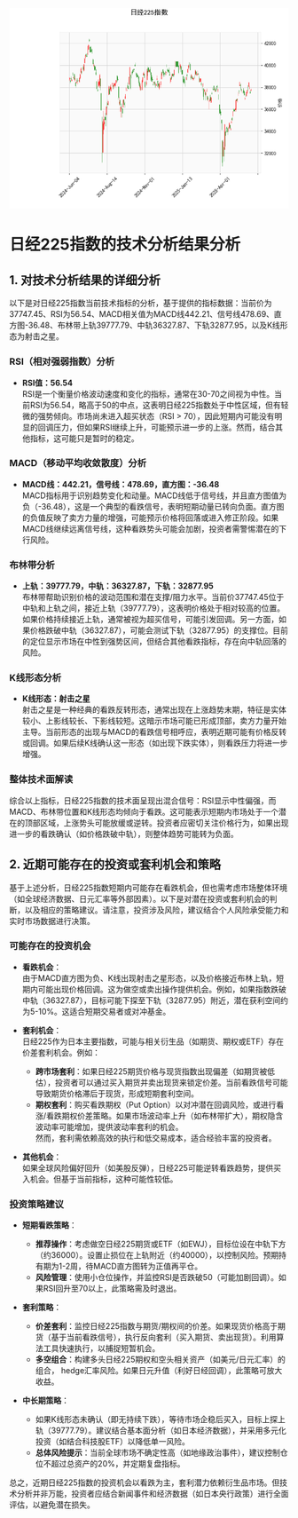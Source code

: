 ![图](N225.png)

# 日经225指数的技术分析结果分析

## 1. 对技术分析结果的详细分析

以下是对日经225指数当前技术指标的分析，基于提供的指标数据：当前价为37747.45、RSI为56.54、MACD相关值为MACD线442.21、信号线478.69、直方图-36.48、布林带上轨39777.79、中轨36327.87、下轨32877.95，以及K线形态为射击之星。

### RSI（相对强弱指数）分析
- **RSI值：56.54**  
  RSI是一个衡量价格波动速度和变化的指标，通常在30-70之间视为中性。当前RSI为56.54，略高于50的中点，这表明日经225指数处于中性区域，但有轻微的强势倾向。市场尚未进入超买状态（RSI > 70），因此短期内可能没有明显的回调压力，但如果RSI继续上升，可能预示进一步的上涨。然而，结合其他指标，这可能只是暂时的稳定。

### MACD（移动平均收敛散度）分析
- **MACD线：442.21，信号线：478.69，直方图：-36.48**  
  MACD指标用于识别趋势变化和动量。MACD线低于信号线，并且直方图值为负（-36.48），这是一个典型的看跌信号，表明短期动量已转向负面。直方图的负值反映了卖方力量的增强，可能预示价格将回落或进入修正阶段。如果MACD线继续远离信号线，这种看跌势头可能会加剧，投资者需警惕潜在的下行风险。

### 布林带分析
- **上轨：39777.79，中轨：36327.87，下轨：32877.95**  
  布林带帮助识别价格的波动范围和潜在支撑/阻力水平。当前价37747.45位于中轨和上轨之间，接近上轨（39777.79），这表明价格处于相对较高的位置。如果价格持续接近上轨，通常被视为超买信号，可能引发回调。另一方面，如果价格跌破中轨（36327.87），可能会测试下轨（32877.95）的支撑位。目前的定位显示市场在中性到强势区间，但结合其他看跌指标，存在向中轨回落的风险。

### K线形态分析
- **K线形态：射击之星**  
  射击之星是一种经典的看跌反转形态，通常出现在上涨趋势末期，特征是实体较小、上影线较长、下影线较短。这暗示市场可能已形成顶部，卖方力量开始主导。当前形态的出现与MACD的看跌信号相呼应，表明近期可能有价格反转或回调。如果后续K线确认这一形态（如出现下跌实体），则看跌压力将进一步增强。

### 整体技术面解读
综合以上指标，日经225指数的技术面呈现出混合信号：RSI显示中性偏强，而MACD、布林带位置和K线形态均倾向于看跌。这可能表示短期内市场处于一个潜在的顶部区域，上涨势头可能放缓或逆转。投资者应密切关注价格行为，如果出现进一步的看跌确认（如价格跌破中轨），则整体趋势可能转为负面。

## 2. 近期可能存在的投资或套利机会和策略

基于上述分析，日经225指数短期内可能存在看跌机会，但也需考虑市场整体环境（如全球经济数据、日元汇率等外部因素）。以下是对潜在投资或套利机会的判断，以及相应的策略建议。请注意，投资涉及风险，建议结合个人风险承受能力和实时市场数据进行决策。

### 可能存在的投资机会
- **看跌机会**：  
  由于MACD直方图为负、K线出现射击之星形态，以及价格接近布林上轨，短期内可能出现价格回调。这为做空或卖出操作提供机会。例如，如果指数跌破中轨（36327.87），目标可能下探至下轨（32877.95）附近，潜在获利空间约为5-10%。这适合短期交易者或对冲基金。

- **套利机会**：  
  日经225作为日本主要指数，可能与相关衍生品（如期货、期权或ETF）存在价差套利机会。例如：  
  - **跨市场套利**：如果日经225期货价格与现货指数出现偏差（如期货被低估），投资者可以通过买入期货并卖出现货来锁定价差。当前看跌信号可能导致期货价格滞后于现货，形成短期套利空间。  
  - **期权套利**：购买看跌期权（Put Option）以对冲潜在回调风险，或进行看涨/看跌期权价差策略。如果市场波动率上升（如布林带扩大），期权隐含波动率可能增加，提供波动率套利的机会。  
  然而，套利需依赖高效的执行和低交易成本，适合经验丰富的投资者。

- **其他机会**：  
  如果全球风险偏好回升（如美股反弹），日经225可能逆转看跌趋势，提供买入机会。但基于当前指标，这种可能性较低。

### 投资策略建议
- **短期看跌策略**：  
  - **推荐操作**：考虑做空日经225期货或ETF（如EWJ），目标位设在中轨下方（约36000）。设置止损位在上轨附近（约40000），以控制风险。预期持有期为1-2周，待MACD直方图转为正值再平仓。  
  - **风险管理**：使用小仓位操作，并监控RSI是否跌破50（可能加剧回调）。如果RSI回升至70以上，此策略需及时退出。  

- **套利策略**：  
  - **价差套利**：监控日经225指数与期货/期权间的价差。如果现货价格高于期货（基于当前看跌信号），执行反向套利（买入期货、卖出现货）。利用算法工具快速执行，以捕捉短暂机会。  
  - **多空组合**：构建多头日经225期权和空头相关资产（如美元/日元汇率）的组合， hedge汇率风险。如果日元升值（利好日经回调），此策略可放大收益。  

- **中长期策略**：  
  - 如果K线形态未确认（即无持续下跌），等待市场企稳后买入，目标上探上轨（39777.79）。建议结合基本面分析（如日本经济数据），并采用多元化投资（如结合科技股ETF）以降低单一风险。  
  - **总体风险提示**：当前全球市场不确定性高（如地缘政治事件），建议控制仓位不超过总资产的20%，并定期复盘指标。

总之，近期日经225指数的投资机会以看跌为主，套利潜力依赖衍生品市场。但技术分析并非万能，投资者应结合新闻事件和经济数据（如日本央行政策）进行全面评估，以避免潜在损失。